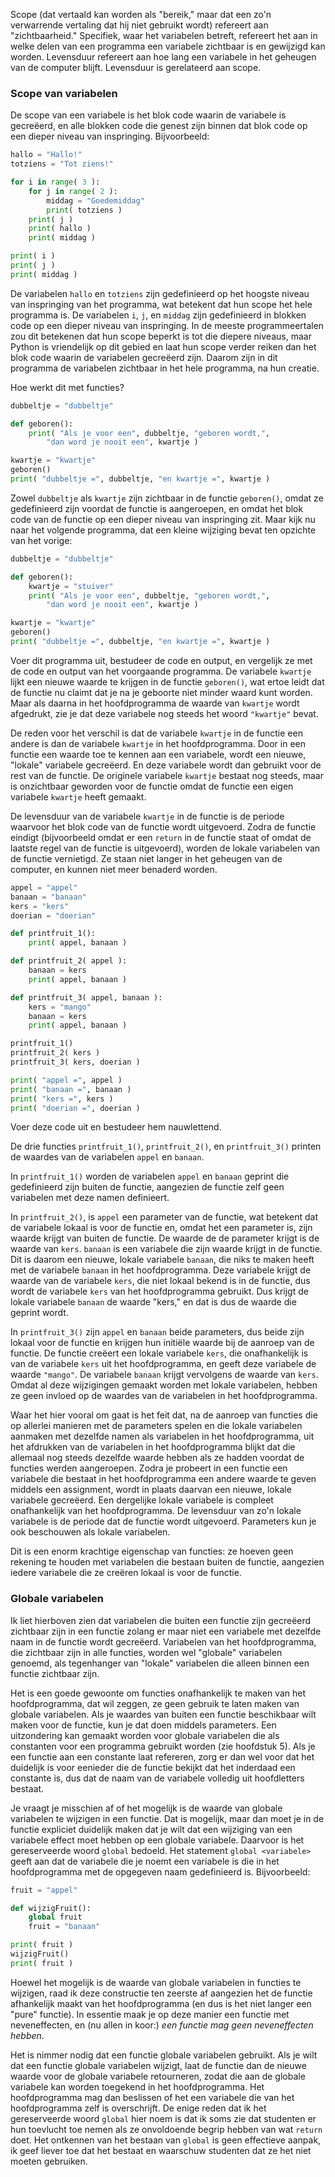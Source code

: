 Scope (dat vertaald kan worden als "bereik," maar dat een zo'n
verwarrende vertaling dat hij niet gebruikt wordt) refereert aan
"zichtbaarheid." Specifiek, waar het variabelen betreft, refereert het
aan in welke delen van een programma een variabele zichtbaar is en
gewijzigd kan worden. Levensduur refereert aan hoe lang een variabele in
het geheugen van de computer blijft. Levensduur is gerelateerd aan
scope.

### Scope van variabelen

De scope van een variabele is het blok code waarin de variabele is
gecreëerd, en alle blokken code die genest zijn binnen dat blok code op
een dieper niveau van inspringing. Bijvoorbeeld:

```python
hallo = "Hallo!"
totziens = "Tot ziens!"

for i in range( 3 ):
    for j in range( 2 ):
        middag = "Goedemiddag"
        print( totziens )
    print( j )
    print( hallo )
    print( middag )

print( i )
print( j )
print( middag )
```

De variabelen `hallo` en `totziens` zijn gedefinieerd op het hoogste
niveau van inspringing van het programma, wat betekent dat hun scope het
hele programma is. De variabelen `i`, `j`, en `middag` zijn gedefinieerd
in blokken code op een dieper niveau van inspringing. In de meeste
programmeertalen zou dit betekenen dat hun scope beperkt is tot die
diepere niveaus, maar Python is vriendelijk op dit gebied en laat hun
scope verder reiken dan het blok code waarin de variabelen gecreëerd
zijn. Daarom zijn in dit programma de variabelen zichtbaar in het hele
programma, na hun creatie.

Hoe werkt dit met functies?

```python
dubbeltje = "dubbeltje"

def geboren():
    print( "Als je voor een", dubbeltje, "geboren wordt,",
        "dan word je nooit een", kwartje )

kwartje = "kwartje"
geboren()
print( "dubbeltje =", dubbeltje, "en kwartje =", kwartje )
```

Zowel `dubbeltje` als `kwartje` zijn zichtbaar in de functie
`geboren()`, omdat ze gedefinieerd zijn voordat de functie is
aangeroepen, en omdat het blok code van de functie op een dieper niveau
van inspringing zit. Maar kijk nu naar het volgende programma, dat een
kleine wijziging bevat ten opzichte van het vorige:

```python
dubbeltje = "dubbeltje"

def geboren():
    kwartje = "stuiver"
    print( "Als je voor een", dubbeltje, "geboren wordt,",
        "dan word je nooit een", kwartje )

kwartje = "kwartje"
geboren()
print( "dubbeltje =", dubbeltje, "en kwartje =", kwartje )
```

Voer dit programma uit, bestudeer de code en output, en vergelijk ze met
de code en output van het voorgaande programma. De variabele `kwartje`
lijkt een nieuwe waarde te krijgen in de functie `geboren()`, wat ertoe
leidt dat de functie nu claimt dat je na je geboorte niet minder waard
kunt worden. Maar als daarna in het hoofdprogramma de waarde van
`kwartje` wordt afgedrukt, zie je dat deze variabele nog steeds het
woord `"kwartje"` bevat.

De reden voor het verschil is dat de variabele `kwartje` in de functie
een andere is dan de variabele `kwartje` in het hoofdprogramma. Door in
een functie een waarde toe te kennen aan een variabele, wordt een
nieuwe, "lokale" variabele gecreëerd. En deze variabele wordt dan
gebruikt voor de rest van de functie. De originele variabele `kwartje`
bestaat nog steeds, maar is onzichtbaar geworden voor de functie omdat
de functie een eigen variabele `kwartje` heeft gemaakt.

De levensduur van de variabele `kwartje` in de functie is de periode
waarvoor het blok code van de functie wordt uitgevoerd. Zodra de functie
eindigt (bijvoorbeeld omdat er een `return` in de functie staat of omdat
de laatste regel van de functie is uitgevoerd), worden de lokale
variabelen van de functie vernietigd. Ze staan niet langer in het
geheugen van de computer, en kunnen niet meer benaderd worden.

```python
appel = "appel"
banaan = "banaan"
kers = "kers"
doerian = "doerian"

def printfruit_1():
    print( appel, banaan )

def printfruit_2( appel ):
    banaan = kers
    print( appel, banaan )

def printfruit_3( appel, banaan ):
    kers = "mango"
    banaan = kers
    print( appel, banaan )

printfruit_1()
printfruit_2( kers )
printfruit_3( kers, doerian )

print( "appel =", appel )
print( "banaan =", banaan )
print( "kers =", kers )
print( "doerian =", doerian )
```

Voer deze code uit en bestudeer hem nauwlettend.

De drie functies `printfruit_1()`, `printfruit_2()`, en
`printfruit_3()` printen de waardes van de variabelen `appel` en
`banaan`.

In `printfruit_1()` worden de variabelen `appel` en `banaan` geprint
die gedefinieerd zijn buiten de functie, aangezien de functie zelf geen
variabelen met deze namen definieert.

In `printfruit_2()`, is `appel` een parameter van de functie, wat
betekent dat de variabele lokaal is voor de functie en, omdat het een
parameter is, zijn waarde krijgt van buiten de functie. De waarde de de
parameter krijgt is de waarde van `kers`. `banaan` is een variabele die
zijn waarde krijgt in de functie. Dit is daarom een nieuwe, lokale
variabele `banaan`, die niks te maken heeft met de variabele `banaan` in
het hoofdprogramma. Deze variabele krijgt de waarde van de variabele
`kers`, die niet lokaal bekend is in de functie, dus wordt de variabele
`kers` van het hoofdprogramma gebruikt. Dus krijgt de lokale variabele
`banaan` de waarde "kers," en dat is dus de waarde die geprint wordt.

In `printfruit_3()` zijn `appel` en `banaan` beide parameters, dus
beide zijn lokaal voor de functie en krijgen hun initiële waarde bij de
aanroep van de functie. De functie creëert een lokale variabele `kers`,
die onafhankelijk is van de variabele `kers` uit het hoofdprogramma, en
geeft deze variabele de waarde `"mango"`. De variabele `banaan` krijgt
vervolgens de waarde van `kers`. Omdat al deze wijzigingen gemaakt
worden met lokale variabelen, hebben ze geen invloed op de waardes van
de variabelen in het hoofdprogramma.

Waar het hier vooral om gaat is het feit dat, na de aanroep van functies
die op allerlei manieren met de parameters spelen en die lokale
variabelen aanmaken met dezelfde namen als variabelen in het
hoofdprogramma, uit het afdrukken van de variabelen in het
hoofdprogramma blijkt dat die allemaal nog steeds dezelfde waarde hebben
als ze hadden voordat de functies werden aangeroepen. Zodra je probeert
in een functie een variabele die bestaat in het hoofdprogramma een
andere waarde te geven middels een assignment, wordt in plaats daarvan
een nieuwe, lokale variabele gecreëerd. Een dergelijke lokale variabele
is compleet onafhankelijk van het hoofdprogramma. De levensduur van zo'n
lokale variabele is de periode dat de functie wordt uitgevoerd.
Parameters kun je ook beschouwen als lokale variabelen.

Dit is een enorm krachtige eigenschap van functies: ze hoeven geen
rekening te houden met variabelen die bestaan buiten de functie,
aangezien iedere variabele die ze creëren lokaal is voor de functie.

### Globale variabelen

Ik liet hierboven zien dat variabelen die buiten een functie zijn
gecreëerd zichtbaar zijn in een functie zolang er maar niet een
variabele met dezelfde naam in de functie wordt gecreëerd. Variabelen
van het hoofdprogramma, die zichtbaar zijn in alle functies, worden wel
"globale" variabelen genoemd, als tegenhanger van "lokale" variabelen
die alleen binnen een functie zichtbaar zijn.

Het is een goede gewoonte om functies onafhankelijk te maken van het
hoofdprogramma, dat wil zeggen, ze geen gebruik te laten maken van
globale variabelen. Als je waardes van buiten een functie beschikbaar
wilt maken voor de functie, kun je dat doen middels parameters. Een
uitzondering kan gemaakt worden voor globale variabelen die als
constanten voor een programma gebruikt worden (zie hoofdstuk
5).
Als je een functie aan een constante laat refereren, zorg er dan wel
voor dat het duidelijk is voor eenieder die de functie bekijkt dat het
inderdaad een constante is, dus dat de naam van de variabele volledig
uit hoofdletters bestaat.

Je vraagt je misschien af of het mogelijk is de waarde van globale
variabelen te wijzigen in een functie. Dat is mogelijk, maar dan moet je
in de functie expliciet duidelijk maken dat je wilt dat een wijziging
van een variabele effect moet hebben op een globale variabele. Daarvoor
is het gereserveerde woord `global` bedoeld. Het statement
`global <variabele>` geeft aan dat de variabele die je noemt een
variabele is die in het hoofdprogramma met de opgegeven naam
gedefinieerd is. Bijvoorbeeld:

```python
fruit = "appel"

def wijzigFruit():
    global fruit
    fruit = "banaan"

print( fruit )
wijzigFruit()
print( fruit )
```

Hoewel het mogelijk is de waarde van globale variabelen in functies te
wijzigen, raad ik deze constructie ten zeerste af aangezien het de
functie afhankelijk maakt van het hoofdprogramma (en dus is het niet
langer een "pure" functie). In essentie maak je op deze manier een
functie met neveneffecten, en (nu allen in koor:) *een functie mag geen
neveneffecten hebben*.

Het is nimmer nodig dat een functie globale variabelen gebruikt. Als je
wilt dat een functie globale variabelen wijzigt, laat de functie dan de
nieuwe waarde voor de globale variabele retourneren, zodat die aan de
globale variabele kan worden toegekend in het hoofdprogramma. Het
hoofdprogramma mag dan beslissen of het een variabele die van het
hoofdprogramma zelf is overschrijft. De enige reden dat ik het
gereserveerde woord `global` hier noem is dat ik soms zie dat studenten
er hun toevlucht toe nemen als ze onvoldoende begrip hebben van wat
`return` doet. Het ontkennen van het bestaan van `global` is geen
effectieve aanpak, ik geef liever toe dat het bestaat en waarschuw
studenten dat ze het niet moeten gebruiken.
